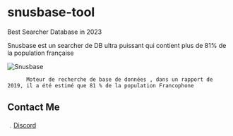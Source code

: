 # snusbase-tool

Best Searcher Database in 2023

Snusbase est un searcher de DB ultra puissant qui contient plus de 81% de la population française


![Snusbase](https://github.com/user-attachments/assets/ad04a1a3-b5c1-4562-9179-d9b0413651a7)



          Moteur de recherche de base de données , dans un rapport de 2019, il a été estimé que 81 % de la population Francophone 



## Contact Me

﹒[Discord](https://discord.gg/stakepredictor)
